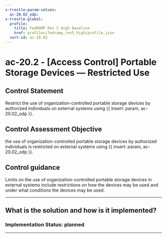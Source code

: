 ```yaml
---
x-trestle-param-values:
  ac-20.02_odp:
x-trestle-global:
  profile:
    title: FedRAMP Rev 5 High Baseline
    href: profiles/fedramp_rev5_high/profile.json
  sort-id: ac-20.02
---
```


# ac-20.2 - \[Access Control\] Portable Storage Devices — Restricted Use

## Control Statement

Restrict the use of organization-controlled portable storage devices by authorized individuals on external systems using {{ insert: param, ac-20.02_odp }}.

## Control Assessment Objective

the use of organization-controlled portable storage devices by authorized individuals is restricted on external systems using {{ insert: param, ac-20.02_odp }}.

## Control guidance

Limits on the use of organization-controlled portable storage devices in external systems include restrictions on how the devices may be used and under what conditions the devices may be used.

______________________________________________________________________

## What is the solution and how is it implemented?

<!-- For implementation status enter one of: implemented, partial, planned, alternative, not-applicable -->

<!-- Note that the list of rules under ### Rules: is read-only and changes will not be captured after assembly to JSON -->
<!-- Add control implementation description here for control: ac-20.2 -->

### Implementation Status: planned

______________________________________________________________________
